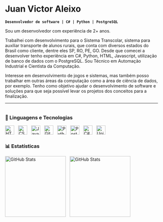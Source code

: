 # Juan Victor Aleixo

**`Desenvolvedor de software | C# | Python | PostgreSQL`**

Sou um desenvolvedor com experiência de 2+ anos.

Trabalhei com desenvolvimento para o Sistema Transcolar, sistema para auxiliar transporte de alunos rurais, que conta com diversos estados do Brasil como cliente, dentre eles SP, RO, PE, GO.
Desde que comecei a desenvolver tenho experiência em C#, Python, HTML, Javascript, utilização de banco de dados com o PostgreSQL. Sou Técnico em Automação Industrial e Cientista da Computação. 

Interesse em desenvolvimento de jogos e sistemas, mas também posso trabalhar em outras áreas da computação como a área de ciência de dados, por exemplo. Tenho como objetivo ajudar o desenvolvimento de software e soluções para que seja possível levar os projetos dos conceitos para a finalização.

---
<p align="left">
    <a href="https://www.linkedin.com/in/jvaleixo/">
        <img 
            alt="" 
            title="LinkedIn" 
            src="https://custom-icon-badges.demolab.com/badge/LinkedIn-blue.svg?logo=linkedin-logo-512x512&logoColor=white"
        />
    </a>
</p>

### 🤖 Linguagens e Tecnologias

<img 
    align="left" 
    alt="HTML"
    title="HTML" 
    width="30px" 
    style="padding-right: 10px;" 
    src="https://cdn.jsdelivr.net/gh/devicons/devicon@latest/icons/html5/html5-original.svg" 
/>
<img 
    align="left" 
    alt="CSS" 
    title="CSS"
    width="30px" 
    style="padding-right: 10px;" 
    src="https://cdn.jsdelivr.net/gh/devicons/devicon@latest/icons/css3/css3-original.svg" 
/>
<img 
    align="left" 
    alt="JavaScript" 
    title="JavaScript"
    width="30px" 
    style="padding-right: 10px;" 
    src="https://cdn.jsdelivr.net/gh/devicons/devicon@latest/icons/javascript/javascript-original.svg" 
/>
<img 
    align="left" 
    alt="Git" 
    title="Github"
    width="30px" 
    style="padding-right: 10px;" 
    src="[https://cdn.jsdelivr.net/gh/devicons/devicon@latest/icons/git/git-original.svg](https://cdn.jsdelivr.net/gh/devicons/devicon@latest/icons/github/github-original.svg)" 
/>
<img 
    align="left" 
    alt="Python" 
    title="Python"
    width="30px" 
    style="padding-right: 10px;" 
    src="https://cdn.jsdelivr.net/gh/devicons/devicon@latest/icons/python/python-original.svg" 
/>
<img 
    align="left" 
    alt="PostgreSQL" 
    title="PostgreSQL"
    width="30px" 
    style="padding-right: 10px;" 
    src="https://cdn.jsdelivr.net/gh/devicons/devicon@latest/icons/postgresql/postgresql-original.svg" 
/>
<img 
    align="left" 
    alt="C#" 
    title="C#"
    width="30px" 
    style="padding-right: 10px;" 
    src="https://cdn.jsdelivr.net/gh/devicons/devicon@latest/icons/csharp/csharp-original.svg" 
/>
<img 
    align="left" 
    alt="Unity" 
    title="Unity"
    width="30px" 
    style="padding-right: 10px;" 
    src="https://cdn.jsdelivr.net/gh/devicons/devicon@latest/icons/unity/unity-original.svg" 
/>



<br/>
<br/>

### 📊 Estatísticas

<p>
  <img 
    align="left" 
    alt="GitHub Stats" 
    height="200" 
    style="padding-right: 10px;" 
    src="https://github-readme-stats.vercel.app/api?username=jvaleixo&show_icons=true&theme=tokyonight&include_all_commits=true&locale=pt-br" 
  />

<img 
      align="left" 
      alt="GitHub Stats" 
      height="200" 
      src="https://github-readme-stats.vercel.app/api/top-langs/?username=jvaleixo&theme=tokyonight&layout=compact&custom_title=Tecnologias&langs_count=9" 
  />

</p>
